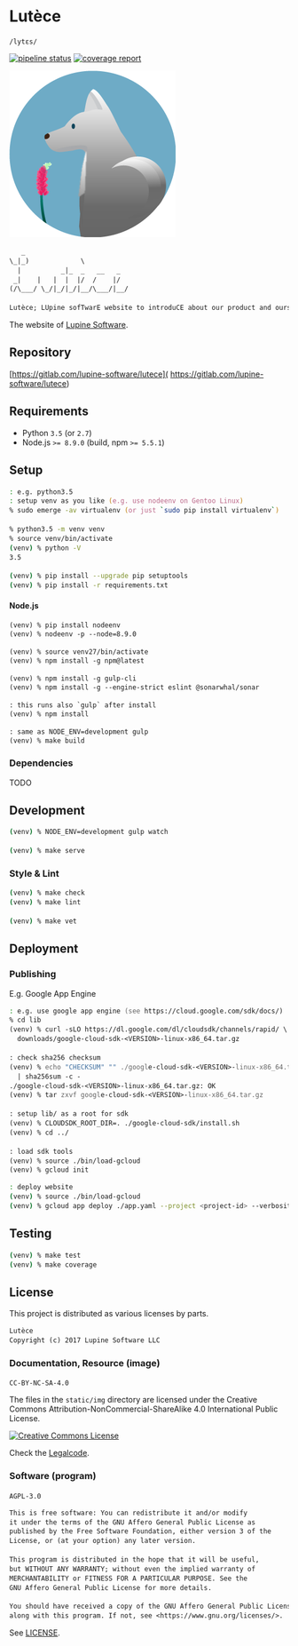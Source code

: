 # Lutèce

`/lytɛs/`

[![pipeline status][pipeline]][commit] [![coverage report][coverage]][commit]

![Lupine Software LLC](static/img/lupine-software-logo-300x300.png)

```txt
   _
\_|_)             \
  |          _|_  _   __   _
 _|    |   |  |  |/  /    |/
(/\___/ \_/|_/|_/|__/\___/|__/

Lutèce; LUpine sofTwarE website to introduCE about our product and ourselves
```

The website of [Lupine Software](https://lupine-software.com).


## Repository

[https://gitlab.com/lupine-software/lutece](
https://gitlab.com/lupine-software/lutece)


## Requirements

* Python `3.5` (or `2.7`)
* Node.js `>= 8.9.0` (build, npm `>= 5.5.1`)


## Setup

```zsh
: e.g. python3.5
: setup venv as you like (e.g. use nodeenv on Gentoo Linux)
% sudo emerge -av virtualenv (or just `sudo pip install virtualenv`)

% python3.5 -m venv venv
% source venv/bin/activate
(venv) % python -V
3.5

(venv) % pip install --upgrade pip setuptools
(venv) % pip install -r requirements.txt
```

#### Node.js

```
(venv) % pip install nodeenv
(venv) % nodeenv -p --node=8.9.0

(venv) % source venv27/bin/activate
(venv) % npm install -g npm@latest

(venv) % npm install -g gulp-cli
(venv) % npm install -g --engine-strict eslint @sonarwhal/sonar

: this runs also `gulp` after install
(venv) % npm install

: same as NODE_ENV=development gulp
(venv) % make build
```

### Dependencies

TODO


## Development

```zsh
(venv) % NODE_ENV=development gulp watch

(venv) % make serve
```

### Style & Lint

```zsh
(venv) % make check
(venv) % make lint

(venv) % make vet
```


## Deployment

### Publishing

E.g. Google App Engine

```zsh
: e.g. use google app engine (see https://cloud.google.com/sdk/docs/)
% cd lib
(venv) % curl -sLO https://dl.google.com/dl/cloudsdk/channels/rapid/ \
  downloads/google-cloud-sdk-<VERSION>-linux-x86_64.tar.gz

: check sha256 checksum
(venv) % echo "CHECKSUM" "" ./google-cloud-sdk-<VERSION>-linux-x86_64.tar.gz \
  | sha256sum -c -
./google-cloud-sdk-<VERSION>-linux-x86_64.tar.gz: OK
(venv) % tar zxvf google-cloud-sdk-<VERSION>-linux-x86_64.tar.gz

: setup lib/ as a root for sdk
(venv) % CLOUDSDK_ROOT_DIR=. ./google-cloud-sdk/install.sh
(venv) % cd ../

: load sdk tools
(venv) % source ./bin/load-gcloud
(venv) % gcloud init
```

```zsh
: deploy website
(venv) % source ./bin/load-gcloud
(venv) % gcloud app deploy ./app.yaml --project <project-id> --verbosity=info
```

## Testing

```zsh
(venv) % make test
(venv) % make coverage
```


## License

This project is distributed as various licenses by parts.

```txt
Lutèce
Copyright (c) 2017 Lupine Software LLC
```

### Documentation, Resource (image)

`CC-BY-NC-SA-4.0`

The files in the `static/img` directory are licensed under the
Creative Commons Attribution-NonCommercial-ShareAlike 4.0 International
Public License.

[![Creative Commons License](
https://i.creativecommons.org/l/by-nc-sa/4.0/88x31.png)](
http://creativecommons.org/licenses/by-nc-sa/4.0/)

Check the [Legalcode](
https://creativecommons.org/licenses/by-nc-sa/4.0/legalcode).


### Software (program)

`AGPL-3.0`

```txt
This is free software: You can redistribute it and/or modify
it under the terms of the GNU Affero General Public License as
published by the Free Software Foundation, either version 3 of the
License, or (at your option) any later version.

This program is distributed in the hope that it will be useful,
but WITHOUT ANY WARRANTY; without even the implied warranty of
MERCHANTABILITY or FITNESS FOR A PARTICULAR PURPOSE. See the
GNU Affero General Public License for more details.

You should have received a copy of the GNU Affero General Public License
along with this program. If not, see <https://www.gnu.org/licenses/>.
```

See [LICENSE](LICENSE).


[pipeline]: https://gitlab.com/lupine-software/lutece/badges/master/build.svg
[coverage]: https://gitlab.com/lupine-software/lutece/badges/master/coverage.svg
[commit]: https://gitlab.com/lupine-software/lutece/commits/master
